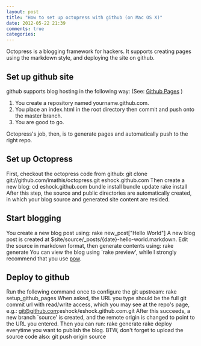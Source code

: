 ```yaml
---
layout: post
title: "How to set up octopress with github (on Mac OS X)"
date: 2012-05-22 21:39
comments: true
categories: 
---
```


Octopress is a blogging framework for hackers. It supports creating
pages using the markdown style, and deploying the site on github.

## Set up github site
github supports blog hosting in the following way: (See: [Github Pages](http://help.github.com/pages/) )

1. You create a repository named yourname.github.com.
2. You place an index.html in the root directory then commit and push onto the master branch.
3. You are good to go.

Octopress's job, then, is to generate pages and automatically push to the right repo.

## Set up Octopress
First, checkout the octopress code from github:
    git clone git://github.com/imathis/octopress.git eshock.github.com
Then create a new blog:
    cd eshock.github.com
    bundle install
    bundle update
    rake install
After this step, the source and public directories are automatically created, in which
your blog source and generated site content are resided.

## Start blogging
You create a new blog post using:
    rake new_post["Hello World"]
A new blog post is created at $site/source/_posts/{date}-hello-world.markdown.
Edit the source in markdown format, then generate contents using:
    rake generate
You can view the blog using `rake preview', while I strongly recommend that you use
[pow](http://pow.cx/).

## Deploy to github
Run the following command once to configure the git upstream:
    rake setup_github_pages
When asked, the URL you type should be the full git commit url with read/write access, which you may see at the repo's page, e.g.:
    git@github.com:eshock/eshock.github.com.git
After this succeeds, a new branch `source' is created, and the remote origin is changed to point to the URL you entered. Then you can run:
    rake generate
    rake deploy
everytime you want to publish the blog. BTW, don't forget to upload the source code also:
    git push origin source
